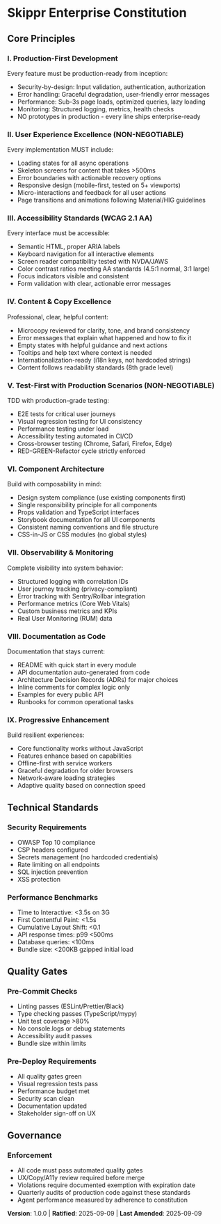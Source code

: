 # Skippr Enterprise Constitution
<!-- Enterprise-Grade Specification-Driven Development -->

## Core Principles

### I. Production-First Development
<!-- Enterprise-ready from day one -->
Every feature must be production-ready from inception:
- Security-by-design: Input validation, authentication, authorization
- Error handling: Graceful degradation, user-friendly error messages
- Performance: Sub-3s page loads, optimized queries, lazy loading
- Monitoring: Structured logging, metrics, health checks
- NO prototypes in production - every line ships enterprise-ready

### II. User Experience Excellence (NON-NEGOTIABLE)
<!-- Superior UX is not optional -->
Every implementation MUST include:
- Loading states for all async operations
- Skeleton screens for content that takes >500ms
- Error boundaries with actionable recovery options
- Responsive design (mobile-first, tested on 5+ viewports)
- Micro-interactions and feedback for all user actions
- Page transitions and animations following Material/HIG guidelines

### III. Accessibility Standards (WCAG 2.1 AA)
<!-- Every user matters -->
Every interface must be accessible:
- Semantic HTML, proper ARIA labels
- Keyboard navigation for all interactive elements
- Screen reader compatibility tested with NVDA/JAWS
- Color contrast ratios meeting AA standards (4.5:1 normal, 3:1 large)
- Focus indicators visible and consistent
- Form validation with clear, actionable error messages

### IV. Content & Copy Excellence
<!-- Professional communication throughout -->
Professional, clear, helpful content:
- Microcopy reviewed for clarity, tone, and brand consistency
- Error messages that explain what happened and how to fix it
- Empty states with helpful guidance and next actions
- Tooltips and help text where context is needed
- Internationalization-ready (i18n keys, not hardcoded strings)
- Content follows readability standards (8th grade level)

### V. Test-First with Production Scenarios (NON-NEGOTIABLE)
<!-- Testing that reflects real-world usage -->
TDD with production-grade testing:
- E2E tests for critical user journeys
- Visual regression testing for UI consistency
- Performance testing under load
- Accessibility testing automated in CI/CD
- Cross-browser testing (Chrome, Safari, Firefox, Edge)
- RED-GREEN-Refactor cycle strictly enforced

### VI. Component Architecture
<!-- Reusable, maintainable, scalable -->
Build with composability in mind:
- Design system compliance (use existing components first)
- Single responsibility principle for all components
- Props validation and TypeScript interfaces
- Storybook documentation for all UI components
- Consistent naming conventions and file structure
- CSS-in-JS or CSS modules (no global styles)

### VII. Observability & Monitoring
<!-- If it's not measured, it doesn't exist -->
Complete visibility into system behavior:
- Structured logging with correlation IDs
- User journey tracking (privacy-compliant)
- Error tracking with Sentry/Rollbar integration
- Performance metrics (Core Web Vitals)
- Custom business metrics and KPIs
- Real User Monitoring (RUM) data

### VIII. Documentation as Code
<!-- Self-documenting systems -->
Documentation that stays current:
- README with quick start in every module
- API documentation auto-generated from code
- Architecture Decision Records (ADRs) for major choices
- Inline comments for complex logic only
- Examples for every public API
- Runbooks for common operational tasks

### IX. Progressive Enhancement
<!-- Works for everyone, delights power users -->
Build resilient experiences:
- Core functionality works without JavaScript
- Features enhance based on capabilities
- Offline-first with service workers
- Graceful degradation for older browsers
- Network-aware loading strategies
- Adaptive quality based on connection speed

## Technical Standards
<!-- Minimum requirements for enterprise deployment -->

### Security Requirements
- OWASP Top 10 compliance
- CSP headers configured
- Secrets management (no hardcoded credentials)
- Rate limiting on all endpoints
- SQL injection prevention
- XSS protection

### Performance Benchmarks
- Time to Interactive: <3.5s on 3G
- First Contentful Paint: <1.5s
- Cumulative Layout Shift: <0.1
- API response times: p99 <500ms
- Database queries: <100ms
- Bundle size: <200KB gzipped initial load

## Quality Gates
<!-- Automated enforcement of standards -->

### Pre-Commit Checks
- Linting passes (ESLint/Prettier/Black)
- Type checking passes (TypeScript/mypy)
- Unit test coverage >80%
- No console.logs or debug statements
- Accessibility audit passes
- Bundle size within limits

### Pre-Deploy Requirements
- All quality gates green
- Visual regression tests pass
- Performance budget met
- Security scan clean
- Documentation updated
- Stakeholder sign-off on UX

## Governance
<!-- Example: Constitution supersedes all other practices; Amendments require documentation, approval, migration plan -->

### Enforcement
- All code must pass automated quality gates
- UX/Copy/A11y review required before merge
- Violations require documented exemption with expiration date
- Quarterly audits of production code against these standards
- Agent performance measured by adherence to constitution

**Version**: 1.0.0 | **Ratified**: 2025-09-09 | **Last Amended**: 2025-09-09
<!-- Skippr Enterprise Standards for Production Excellence -->